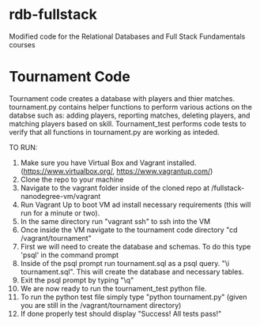 rdb-fullstack
=============

Modified code for the Relational Databases and Full Stack Fundamentals courses

Tournament Code
===============

Tournament code creates a database with players and thier matches. tournament.py contains helper functions to perform various actions on the databse such as: adding players, reporting matches, deleting players, and matching players based on skill. Tournament_test performs code tests to verify that all functions in tournament.py are working as inteded.

TO RUN:
1. Make sure you have Virtual Box and Vagrant installed. (https://www.virtualbox.org/, https://www.vagrantup.com/)
2. Clone the repo to your machine 
3. Navigate to the vagrant folder inside of the cloned repo at /fullstack-nanodegree-vm/vagrant
4. Run Vagrant Up to boot VM ad install necessary requirements (this will run for a minute or two).
5. In the same directory run "vagrant ssh" to ssh into the VM
6. Once inside the VM navigate to the tournament code directory "cd /vagrant/tournament"
7. First we will need to create the database and schemas. To do this type 'psql' in the command prompt
8. Inside of the psql prompt run tournament.sql as a psql query. "\i tournament.sql". This will create the database and necessary tables.
9. Exit the psql prompt by typing "\q"
10. We are now ready to run the tournament_test python file. 
11. To run the python test file simply type "python tournament.py" (given you are still in the /vagrant/tournament directory)
12. If done properly test should display "Success!  All tests pass!"



